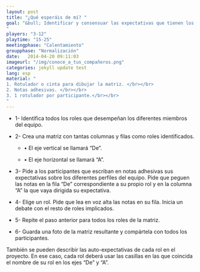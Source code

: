 ```yaml
---
layout: post
title: "¿Qué esperáis de mí? "
goal: "&bull; Identificar y consensuar las expectativas que tienen los miembros del equipo sobre cada uno de los roles definidos.<br></br>
"
players: "3-12"
playtime: "15-25"
meetingphase: "Calentamiento"
groupphase: "Normalización"
date:   2014-04-20 09:11:03
imageurl: "/img/conoce_a_tus_compañeros.png"
categories: jekyll update test
lang: esp
material: "
1. Rotulador o cinta para dibujar la matriz. </br></br>
2. Notas adhesivas. </br></br>
3. 1 rotulador por participante.</br></br>
"
---
```

- 1- Identifica todos los roles que desempeñan los diferentes miembros del equipo.

- 2- Crea una matriz con tantas columnas y filas como roles identificados.

	- &bull; El eje vertical se llamará “De”.

	- &bull; El eje horizontal se llamará “A”.

- 3- Pide a los participantes que escriban en notas adhesivas sus expectativas sobre los diferentes perfiles del equipo. Pide que peguen las notas en la fila “De” correspondiente a su propio rol y en la columna “A” la que vaya dirigida su expectativa. 

- 4- Elige un rol. Pide que lea en voz alta las notas en su fila. Inicia un debate con el resto de roles implicados.

- 5- Repite el paso anterior para todos los roles de la matriz.
- 6- Guarda una foto de la matriz resultante y compártela con todos los participantes.

También se pueden describir las auto-expectativas de cada rol en el proyecto. En ese caso, cada rol deberá usar las casillas en las que coincida el nombre de su rol en los ejes “De” y “A”.